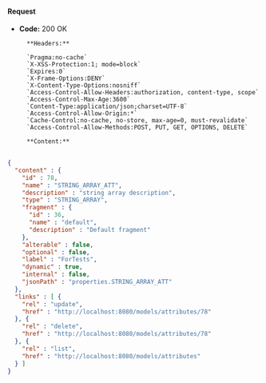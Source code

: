 #### Request

* **Code:** 200 OK

        **Headers:**

        `Pragma:no-cache`
        `X-XSS-Protection:1; mode=block`
        `Expires:0`
        `X-Frame-Options:DENY`
        `X-Content-Type-Options:nosniff`
        `Access-Control-Allow-Headers:authorization, content-type, scope`
        `Access-Control-Max-Age:3600`
        `Content-Type:application/json;charset=UTF-8`
        `Access-Control-Allow-Origin:*`
        `Cache-Control:no-cache, no-store, max-age=0, must-revalidate`
        `Access-Control-Allow-Methods:POST, PUT, GET, OPTIONS, DELETE`

        **Content:**

```json
    
{
  "content" : {
    "id" : 78,
    "name" : "STRING_ARRAY_ATT",
    "description" : "string array description",
    "type" : "STRING_ARRAY",
    "fragment" : {
      "id" : 36,
      "name" : "default",
      "description" : "Default fragment"
    },
    "alterable" : false,
    "optional" : false,
    "label" : "ForTests",
    "dynamic" : true,
    "internal" : false,
    "jsonPath" : "properties.STRING_ARRAY_ATT"
  },
  "links" : [ {
    "rel" : "update",
    "href" : "http://localhost:8080/models/attributes/78"
  }, {
    "rel" : "delete",
    "href" : "http://localhost:8080/models/attributes/78"
  }, {
    "rel" : "list",
    "href" : "http://localhost:8080/models/attributes"
  } ]
}
```
